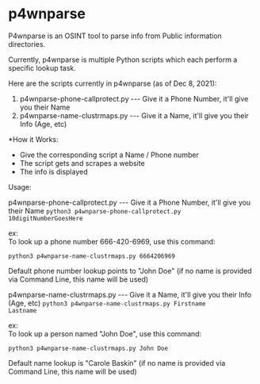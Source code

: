 # p4wnparse

P4wnparse is an OSINT tool to parse info from Public information directories.

Currently, p4wnparse is multiple Python scripts which each perform a specific lookup task.

Here are the scripts currently in p4wnparse (as of Dec 8, 2021):

1) p4wnparse-phone-callprotect.py --- Give it a Phone Number, it'll give you their Name
2) p4wnparse-name-clustrmaps.py --- Give it a Name, it'll give you their Info (Age, etc)

*How it Works:
- Give the corresponding script a Name / Phone number
- The script gets and scrapes a website
- The info is displayed

Usage:

p4wnparse-phone-callprotect.py --- Give it a Phone Number, it'll give you their Name
<code>python3 p4wnparse-phone-callprotect.py 10digitNumberGoesHere</code>

ex:  
To look up a phone number 666-420-6969, use this command:

<code>python3 p4wnparse-name-clustrmaps.py 6664206969</code>

Default phone number lookup points to "John Doe" (if no name is provided via Command Line, this name will be used)


p4wnparse-name-clustrmaps.py --- Give it a Name, it'll give you their Info (Age, etc)
<code>python3 p4wnparse-name-clustrmaps.py Firstname Lastname</code>

ex:  
To look up a person named "John Doe", use this command:

<code>python3 p4wnparse-name-clustrmaps.py John Doe</code>

Default name lookup is "Carole Baskin" (if no name is provided via Command Line, this name will be used) 
